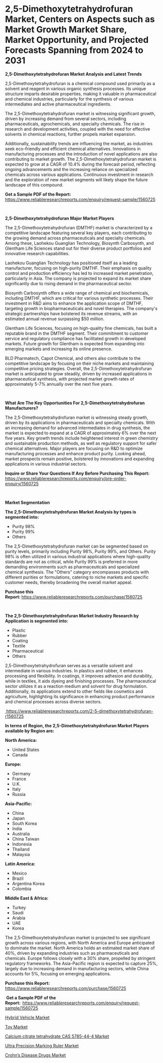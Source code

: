 <p><h1>2,5-Dimethoxytetrahydrofuran Market, Centers on Aspects such as Market Growth Market Share, Market Opportunity, and Projected Forecasts Spanning from 2024 to 2031</h1></p><p><strong>2,5-Dimethoxytetrahydrofuran Market Analysis and Latest Trends</strong></p>
<p><p>2,5-Dimethoxytetrahydrofuran is a chemical compound used primarily as a solvent and reagent in various organic synthesis processes. Its unique structure imparts desirable properties, making it valuable in pharmaceutical and chemical industries, particularly for the synthesis of various intermediates and active pharmaceutical ingredients. </p><p>The 2,5-Dimethoxytetrahydrofuran market is witnessing significant growth, driven by increasing demand from several sectors, including pharmaceuticals, agrochemicals, and specialty chemicals. The rise in research and development activities, coupled with the need for effective solvents in chemical reactions, further propels market expansion. </p><p>Additionally, sustainability trends are influencing the market, as industries seek eco-friendly and efficient chemical alternatives. Innovations in manufacturing processes and the introduction of novel applications are also contributing to market growth. The 2,5-Dimethoxytetrahydrofuran market is expected to grow at a CAGR of 10.4% during the forecast period, reflecting ongoing advancements and the increasing reliance on specialized chemicals across various applications. Continuous investment in research and the exploration of new market segments will likely shape the future landscape of this compound.</p></p>
<p><strong>Get a Sample PDF of the Report:&nbsp;</strong> <a href="https://www.reliableresearchreports.com/enquiry/request-sample/1560725">https://www.reliableresearchreports.com/enquiry/request-sample/1560725</a></p>
<p>&nbsp;</p>
<p><strong>2,5-Dimethoxytetrahydrofuran Major Market Players</strong></p>
<p><p>The 2,5-Dimethoxytetrahydrofuran (DMTHF) market is characterized by a competitive landscape featuring several key players, each contributing to the growing demand across pharmaceuticals and specialty chemicals. Among these, Laohekou Guanglian Technology, Biosynth Carbosynth, and Glentham Life Sciences stand out for their diverse product portfolios and innovative research capabilities.</p><p>Laohekou Guanglian Technology has positioned itself as a leading manufacturer, focusing on high-purity DMTHF. Their emphasis on quality control and production efficiency has led to increased market penetration, particularly in Asia. The company is projected to expand its market share significantly due to rising demand in the pharmaceutical sector.</p><p>Biosynth Carbosynth offers a wide range of chemical and biochemicals, including DMTHF, which are critical for various synthetic processes. Their investment in R&D aims to enhance the application scope of DMTHF, targeting growth in biopharmaceuticals and novel therapies. The company's strategic partnerships have bolstered its revenue streams, with an estimated annual revenue surpassing $50 million.</p><p>Glentham Life Sciences, focusing on high-quality fine chemicals, has built a reputable brand in the DMTHF segment. Their commitment to customer service and regulatory compliance has facilitated growth in developed markets. Future growth for Glentham is expected from expanding into emerging markets and increasing its online presence.</p><p>BLD Pharmatech, Capot Chemical, and others also contribute to the competitive landscape by focusing on their niche markets and maintaining competitive pricing strategies. Overall, the 2,5-Dimethoxytetrahydrofuran market is anticipated to grow steadily, driven by increased applications in pharmaceutical synthesis, with projected market growth rates of approximately 5-7% annually over the next five years.</p></p>
<p>&nbsp;</p>
<p><strong>What Are The Key Opportunities For 2,5-Dimethoxytetrahydrofuran Manufacturers?</strong></p>
<p><p>The 2,5-Dimethoxytetrahydrofuran market is witnessing steady growth, driven by its applications in pharmaceuticals and specialty chemicals. With an increasing demand for advanced intermediates in drug synthesis, the market is expected to expand at a CAGR of approximately 6% over the next five years. Key growth trends include heightened interest in green chemistry and sustainable production methods, as well as regulatory support for safer chemical alternatives. Major players are focusing on R&D to optimize manufacturing processes and enhance product purity. Looking ahead, market prospects remain positive, bolstered by innovations and expanding applications in various industrial sectors.</p></p>
<p><strong>Inquire or Share Your Questions If Any Before Purchasing This Report:</strong> <a href="https://www.reliableresearchreports.com/enquiry/pre-order-enquiry/1560725">https://www.reliableresearchreports.com/enquiry/pre-order-enquiry/1560725</a></p>
<p>&nbsp;</p>
<p><strong>Market Segmentation</strong></p>
<p><strong>The 2,5-Dimethoxytetrahydrofuran Market Analysis by types is segmented into:</strong></p>
<p><ul><li>Purity 98%</li><li>Purity 99%</li><li>Others</li></ul></p>
<p><p>The 2,5-Dimethoxytetrahydrofuran market can be segmented based on purity levels, primarily including Purity 98%, Purity 99%, and Others. Purity 98% is often utilized in various industrial applications where high-quality standards are not as critical, while Purity 99% is preferred in more demanding environments such as pharmaceuticals and specialized chemical synthesis. The "Others" category encompasses products with different purities or formulations, catering to niche markets and specific customer needs, thereby broadening the overall market appeal.</p></p>
<p><strong>Purchase this Report:&nbsp;</strong><a href="https://www.reliableresearchreports.com/purchase/1560725">https://www.reliableresearchreports.com/purchase/1560725</a></p>
<p>&nbsp;</p>
<p><strong>The 2,5-Dimethoxytetrahydrofuran Market Industry Research by Application is segmented into:</strong></p>
<p><ul><li>Plastic</li><li>Rubber</li><li>Coating</li><li>Textile</li><li>Pharmaceutical</li><li>Others</li></ul></p>
<p><p>2,5-Dimethoxytetrahydrofuran serves as a versatile solvent and intermediate in various industries. In plastics and rubber, it enhances processing and flexibility. In coatings, it improves adhesion and durability, while in textiles, it aids dyeing and finishing processes. The pharmaceutical sector utilizes it as a reaction medium and solvent for drug formulation. Additionally, its applications extend to other fields like cosmetics and agriculture, highlighting its significance in enhancing product performance and chemical processes across diverse sectors.</p></p>
<p><a href="https://www.reliableresearchreports.com/2-5-dimethoxytetrahydrofuran-r1560725">&nbsp;https://www.reliableresearchreports.com/2-5-dimethoxytetrahydrofuran-r1560725</a></p>
<p><strong>In terms of Region, the 2,5-Dimethoxytetrahydrofuran Market Players available by Region are:</strong></p>
<p>
    <p> <strong> North America: </strong>
        <ul>
            <li>United States</li>
            <li>Canada</li>
        </ul>
        </p> 
    <p> <strong> Europe: </strong>
        <ul>
            <li>Germany</li>
            <li>France</li>
            <li>U.K.</li>
            <li>Italy</li>
            <li>Russia</li>
        </ul>
        </p> 
    <p> <strong> Asia-Pacific: </strong>
        <ul>
            <li>China</li>
            <li>Japan</li>
            <li>South Korea</li>
            <li>India</li>
            <li>Australia</li>
            <li>China Taiwan</li>
            <li>Indonesia</li>
            <li>Thailand</li>
            <li>Malaysia</li>
        </ul>
        </p> 
    <p> <strong> Latin America: </strong>
        <ul>
            <li>Mexico</li>
            <li>Brazil</li>
            <li>Argentina Korea</li>
            <li>Colombia</li>
        </ul>
        </p> 
    <p> <strong> Middle East & Africa: </strong>
        <ul>
            <li>Turkey</li>
            <li>Saudi</li>
            <li>Arabia</li>
            <li>UAE</li>
            <li>Korea</li>
        </ul>
    </p>
    </p>
<p><p>The 2,5-Dimethoxytetrahydrofuran market is projected to see significant growth across various regions, with North America and Europe anticipated to dominate the market. North America holds an estimated market share of 40%, driven by expanding industries such as pharmaceuticals and chemicals. Europe follows closely with a 30% share, propelled by stringent regulatory frameworks. The Asia-Pacific region is expected to capture 25%, largely due to increasing demand in manufacturing sectors, while China accounts for 5%, focusing on emerging applications.</p></p>
<p><strong>Purchase this Report: </strong><a href="https://www.reliableresearchreports.com/purchase/1560725">https://www.reliableresearchreports.com/purchase/1560725</a></p>
<p>&nbsp;<strong>Get a Sample PDF of the Report:&nbsp;&nbsp;</strong><a href="https://www.reliableresearchreports.com/enquiry/request-sample/1560725">https://www.reliableresearchreports.com/enquiry/request-sample/1560725</a></p>
<p><strong></strong></p>
<p><p><a href="https://github.com/marloy8/Market-Research-Report-List-6/blob/main/hybrid-vehicle-market.md">Hybrid Vehicle Market</a></p><p><a href="https://issuu.com/reportprime-2/docs/toy-market-size-2030.pptx_37e41ab7c9c953">Toy Market</a></p><p><a href="https://medium.com/@iarhbiqv81/emerging-trends-in-calcium-citrate-tetrahydrate-cas-5785-44-4-market-global-outlook-and-future-234b4235e7cb">Calcium citrate tetrahydrate CAS 5785-44-4 Market</a></p><p><a href="https://issuu.com/reportprime-2/docs/ultra-precision-marking-ruler-marke_480fa4f8da31ea">Ultra Precision Marking Ruler Market</a></p><p><a href="https://github.com/hgf64gh/Market-Research-Report-List-1/blob/main/crohns-disease-drugs-market.md">Crohn’s Disease Drugs Market</a></p></p>